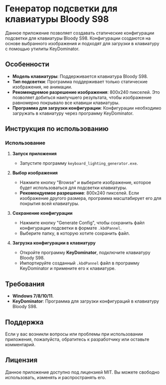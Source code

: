 # Генератор подсветки для клавиатуры Bloody S98

Данное приложение позволяет создавать статические конфигурации подсветки для клавиатуры Bloody S98. Конфигурации создаются на основе выбранного изображения и подходят для загрузки в клавиатуру с помощью утилиты KeyDominator.

## Особенности

- **Модель клавиатуры**: Поддерживается клавиатура Bloody S98.
- **Тип подсветки**: Программа поддерживает только статические изображения, не анимации.
- **Рекомендуемое разрешение изображения**: 800x240 пикселей. Это позволяет добиться наилучшего результата, чтобы изображение равномерно покрывало все клавиши клавиатуры.
- **Программа для загрузки конфигурации**: Конфигурации необходимо загружать в клавиатуру через программу KeyDominator.

## Инструкция по использованию

### Использование

1. **Запуск приложения**
   - Запустите программу `keyboard_lighting_generator.exe`.

2. **Выбор изображения**
   - Нажмите кнопку "Browse" и выберите изображение, которое будет использоваться для подсветки клавиатуры.
   - **Рекомендуемое разрешение**: 800x240 пикселей. Если изображение другого размера, программа масштабирует его для покрытия всей клавиатуры.

3. **Сохранение конфигурации**
   - Нажмите кнопку "Generate Config", чтобы сохранить файл конфигурации подсветки в формате `.kbdPannel`.
   - Выберите папку, в которую хотите сохранить файл.

4. **Загрузка конфигурации в клавиатуру**
   - Откройте программу **KeyDominator**, подключите клавиатуру Bloody S98.
   - Импортируйте созданный `.kbdPannel` файл в программу KeyDominator и примените его к клавиатуре.

## Требования
- **Windows 7/8/10/11**.
- **KeyDominator**: Программа для загрузки конфигураций в клавиатуру Bloody S98.

## Поддержка
Если у вас возникли вопросы или проблемы при использовании приложения, пожалуйста, обратитесь к разработчику или оставьте комментарий.

## Лицензия
Данное приложение доступно под лицензией MIT. Вы можете свободно использовать, изменять и распространять его.
